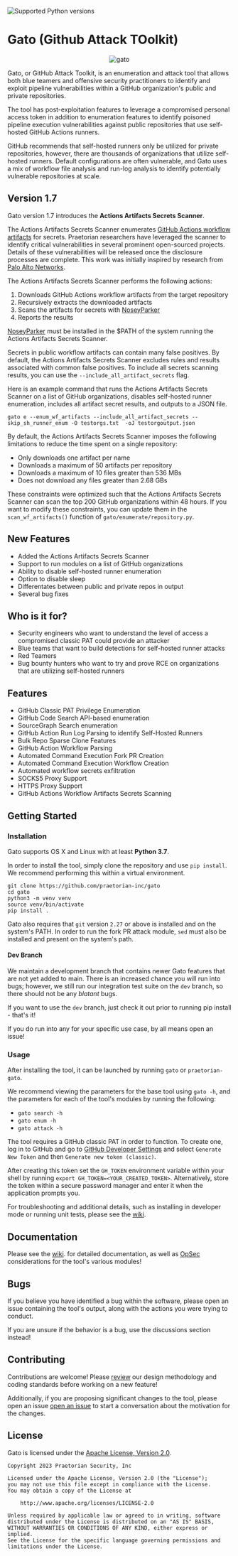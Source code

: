 ![Supported Python versions](https://img.shields.io/badge/python-3.7+-blue.svg)

# Gato (Github Attack TOolkit)

<p align="center">
  <img src="https://user-images.githubusercontent.com/2006441/212176664-2ffb61ec-1b40-49cb-8cb2-7a9127a51f3b.PNG" alt="gato"/>
</p>


Gato, or GitHub Attack Toolkit, is an enumeration and attack tool that allows both 
blue teamers and offensive security practitioners to identify and exploit 
pipeline vulnerabilities within a GitHub organization's public and private 
repositories.

The tool has post-exploitation features to leverage a compromised personal
access token in addition to enumeration features to identify poisoned pipeline
execution vulnerabilities against public repositories that use self-hosted GitHub Actions 
runners.

GitHub recommends that self-hosted runners only be utilized for private repositories, however, there are thousands of organizations that utilize self-hosted runners. Default configurations are often vulnerable, and Gato uses a mix of workflow file analysis and run-log analysis to identify potentially vulnerable repositories at scale.

## Version 1.7

Gato version 1.7 introduces the **Actions Artifacts Secrets Scanner**.

The Actions Artifacts Secrets Scanner enumerates [GitHub Actions workflow artifacts](https://docs.github.com/en/actions/writing-workflows/choosing-what-your-workflow-does/storing-and-sharing-data-from-a-workflow) for secrets. Praetorian researchers have leveraged the scanner to identify critical vulnerabilities in several prominent open-sourced projects. Details of these vulnerabilities will be released once the disclosure processes are complete. This work was initially inspired by research from [Palo Alto Networks](https://unit42.paloaltonetworks.com/github-repo-artifacts-leak-tokens/). 

The Actions Artifacts Secrets Scanner performs the following actions:
1. Downloads GitHub Actions workflow artifacts from the target repository
2. Recursively extracts the downloaded artifacts
3. Scans the artifacts for secrets with [NoseyParker](https://github.com/praetorian-inc/noseyparker)
4. Reports the results

[NoseyParker](https://github.com/praetorian-inc/noseyparker/releases) must be installed in the $PATH of the system running the Actions Artifacts Secrets Scanner.

Secrets in public workflow artifacts can contain many false positives. By default, the Actions Artifacts Secrets Scanner excludes rules and results associated with common false positives. To include all secrets scanning results, you can use the `--include_all_artifact_secrets` flag.

Here is an example command that runs the Actions Artifacts Secrets Scanner on a list of GitHub organizations, disables self-hosted runner enumeration, includes all artifact secret results, and outputs to a JSON file.

```
gato e --enum_wf_artifacts --include_all_artifact_secrets --skip_sh_runner_enum -O testorgs.txt  -oJ testorgoutput.json
```

By default, the Actions Artifacts Secrets Scanner imposes the following limitations to reduce the time spent on a single repository:
- Only downloads one artifact per name
- Downloads a maximum of 50 artifacts per repository
- Downloads a maximum of 10 files greater than 536 MBs
- Does not download any files greater than 2.68 GBs

These constraints were optimized such that the Actions Artifacts Secrets Scanner can scan the top 200 GitHub organizations within 48 hours. If you want to modify these constraints, you can update them in the `scan_wf_artifacts()` function of `gato/enumerate/repository.py`.

## New Features

- Added the Actions Artifacts Secrets Scanner
- Support to run modules on a list of GitHub organizations
- Ability to disable self-hosted runner enumeration
- Option to disable sleep
- Differentates between public and private repos in output
- Several bug fixes

## Who is it for?

- Security engineers who want to understand the level of access a compromised
  classic PAT could provide an attacker
- Blue teams that want to build detections for self-hosted runner attacks
- Red Teamers
- Bug bounty hunters who want to try and prove RCE on organizations that are
  utilizing self-hosted runners

## Features

* GitHub Classic PAT Privilege Enumeration
* GitHub Code Search API-based enumeration
* SourceGraph Search enumeration
* GitHub Action Run Log Parsing to identify Self-Hosted Runners
* Bulk Repo Sparse Clone Features
* GitHub Action Workflow Parsing
* Automated Command Execution Fork PR Creation
* Automated Command Execution Workflow Creation
* Automated workflow secrets exfiltration
* SOCKS5 Proxy Support
* HTTPS Proxy Support
* GitHub Actions Workflow Artifacts Secrets Scanning

## Getting Started

### Installation

Gato supports OS X and Linux with at least **Python 3.7**.

In order to install the tool, simply clone the repository and use `pip install`. We 
recommend performing this within a virtual environment.

```
git clone https://github.com/praetorian-inc/gato
cd gato
python3 -m venv venv
source venv/bin/activate
pip install .
```

Gato also requires that `git` version `2.27` or above is installed and on the 
system's PATH. In order to run the fork PR attack module, `sed` must also be 
installed and present on the system's path.

#### Dev Branch

We maintain a development branch that contains newer Gato features that are not yet added to main.
There is an increased chance you will run into bugs; however, we still run our integration test
suite on the `dev` branch, so there should not be any _blatant_ bugs.

If you want to use the `dev` branch, just check it out prior to running pip install - that's it!

If you do run into any for your specific use case, by all means open an issue!


### Usage

After installing the tool, it can be launched by running `gato` or
`praetorian-gato`.

We recommend viewing the parameters for the base tool using `gato -h`, and the 
parameters for each of the tool's modules by running the following:

* `gato search -h`
* `gato enum -h`
* `gato attack -h`

The tool requires a GitHub classic PAT in order to function. To create one, log
in to GitHub and go to [GitHub Developer
Settings](https://github.com/settings/tokens) 
and select `Generate New Token` and then `Generate new token (classic)`.

After creating this token set the `GH_TOKEN` environment variable within your 
shell by running `export GH_TOKEN=<YOUR_CREATED_TOKEN>`. Alternatively, store 
the token within a secure password manager and enter it when the application 
prompts you.

For troubleshooting and additional details, such as installing in developer 
mode or running unit tests, please see the [wiki](https://github.com/praetorian-inc/gato/wiki).

## Documentation

Please see the [wiki](https://github.com/praetorian-inc/gato/wiki).
 for detailed documentation, as well as [OpSec](https://github.com/praetorian-inc/gato/wiki/opsec) considerations 
for the tool's various modules!

## Bugs

If you believe you have identified a bug within the software, please open an 
issue containing the tool's output, along with the actions you were trying to
conduct.

If you are unsure if the behavior is a bug, use the discussions section instead!


## Contributing

Contributions are welcome! Please [review](https://github.com/praetorian-inc/gato/wiki/Project-Design) our design methodology and coding 
standards before working on a new feature!

Additionally, if you are proposing significant changes to the tool, please open 
an issue [open an issue](https://github.com/praetorian-inc/gato/issues/new) to 
start a conversation about the motivation for the changes.

## License

Gato is licensed under the [Apache License, Version 2.0](LICENSE).

```
Copyright 2023 Praetorian Security, Inc

Licensed under the Apache License, Version 2.0 (the "License");
you may not use this file except in compliance with the License.
You may obtain a copy of the License at

    http://www.apache.org/licenses/LICENSE-2.0

Unless required by applicable law or agreed to in writing, software
distributed under the License is distributed on an "AS IS" BASIS,
WITHOUT WARRANTIES OR CONDITIONS OF ANY KIND, either express or implied.
See the License for the specific language governing permissions and
limitations under the License.
```

